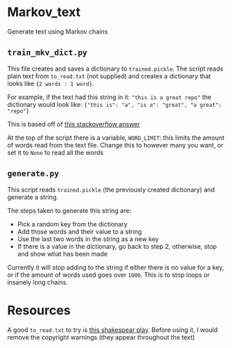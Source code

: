 # Markov_text

Generate text using Markov chains

## `train_mkv_dict.py`

This file creates and saves a dictionary to `trained.pickle`. The script reads plain text from `to_read.txt` (not supplied) and creates a dictionary that looks like `{2 words : 1 word}`.

For example, if the text had this string in it:
`"this is a great repo"`
the dictionary would look like:
`{"this is": "a", "is a": "great", "a great": "repo"}`

This is based off of [this stackoverflow answer](https://stackoverflow.com/a/5307230)

At the top of the script there is a variable, `WORD_LIMIT`: this limits the amount of words read from the text file. Change this to however many you want, or set it to `None` to read all the words

## `generate.py`

This script reads `trained.pickle` (the previously created dictionary) and generate a string.

The steps taken to generate this string are:

 - Pick a random key from the dictionary
 - Add those words and their value to a string
 - Use the last two words in the string as a new key
 - If there is a value in the dictionary, go back to step 2, otherwise, stop and show what has been made

Currently it will stop adding to the string if either there is no value for a key, or if the amount of words used goes over `1000`. This is to stop loops or insanely long chains.

# Resources

A good `to_read.txt` to try is [this shakespear play](https://ocw.mit.edu/ans7870/6/6.006/s08/lecturenotes/files/t8.shakespeare.txt). Before using it, I would remove the copyright warnings (they appear throughout the text)
